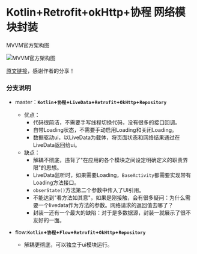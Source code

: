 # Kotlin+Retrofit+okHttp+协程 网络模块封装

MVVM官方架构图

![MVVM官方架构图](https://gitee.com/xingfengwxx/blogImage/raw/master/img/20210802152548.webp)

[原文链接](https://juejin.cn/post/6993294489125126151)，感谢作者的分享！

### 分支说明

- master：**`Kotlin`+`协程`+`LiveData`+`Retrofit`+`OkHttp`+`Repository`**
    - 优点：
        - 代码很简洁，不需要手写线程切换代码，没有很多的接口回调。
        - 自带Loading状态，不需要手动启用Loading和关闭Loading。
        - 数据驱动ui，以LiveData为载体，将页面状态和网络结果通过在LiveData返回给ui。
    - 缺点：
        - 解耦不彻底，违背了"在应用的各个模块之间设定明确定义的职责界限"的思想。
        - LiveData监听时，如果需要Loading，`BaseActivity`都需要实现带有Loading方法接口。
        - `obserState()`方法第二个参数中传入了UI引用。
        - 不能达到"看方法如其意"，如果是刚接触，会有很多疑问：为什么需要一个livedata作为方法的参数。网络请求的返回值去哪了？
        - 封装一还有一个最大的缺陷：对于是多数据源，封装一就展示了很不友好的一面。

- flow:**`Kotlin`+`协程`+`Flow`+`Retrofit`+`OkHttp`+`Repository`**
    - 解耦更彻底，可以独立于ui模块运行。